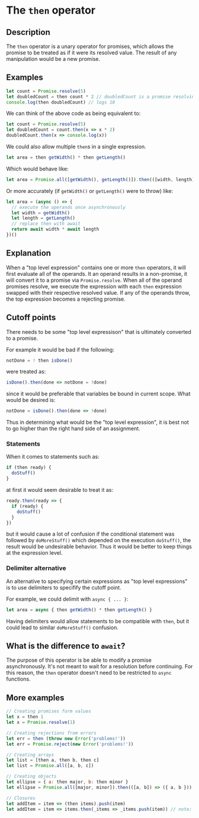 # The `then` operator

## Description
The `then` operator is a unary operator for promises, which allows the promise to be treated as if it were its resolved value. The result of any manipulation would be a new promise.

## Examples
```js
let count = Promise.resolve(5)
let doubledCount = then count * 2 // doubledCount is a promise resolving to 5 * 2
console.log(then doubledCount) // logs 10
```
We can think of the above code as being equivalent to:
```js
let count = Promise.resolve(5)
let doubledCount = count.then(x => x * 2)
doubledCount.then(x => console.log(x))
```
We could also allow multiple `then`s in a single expression.
```js
let area = then getWidth() * then getLength()
```
Which would behave like:
```js
let area = Promise.all([getWidth(), getLength()]).then(([width, length]) => width * length)
```
Or more accurately (if `getWidth()` or `getLength()` were to throw) like:
```js
let area = (async () => {
  // execute the operands once asynchronously
  let width = getWidth()
  let length = getLength()
  // replace then with await 
  return await width * await length
})()
```

## Explanation
When a "top level expression" contains one or more `then` operators, it will first evaluate all of the operands. It an operand results in a non-promise, it will convert it to a promise via `Promise.resolve`. When all of the operand promises resolve, we execute the expression with each `then` expression swapped with their respective resolved value. If any of the operands throw, the top expression becomes a rejecting promise.

## Cutoff points
There needs to be some "top level expressison" that is ultimately converted to a promise.

For example it would be bad if the following:
```js
notDone = ! then isDone()
```
were treated as:
```js
isDone().then(done => notDone = !done)
```
since it would be preferable that variables be bound in current scope. What would be desired is:
```js
notDone = isDone().then(done => !done)
```
Thus in determining what would be the "top level expression", it is best not to go higher than the right hand side of an assignment.
### Statements
When it comes to statements such as:
```js
if (then ready) {
  doStuff()
}
```
at first it would seem desirable to treat it as:
```js
ready.then(ready => {
  if (ready) {
    doStuff()
  }
})
```
but it would cause a lot of confusion if the conditional statement was followed by `doMoreStuff()` which depended on the execution `doStuff()`, the result would be undesirable behavior. Thus it would be better to keep things at the expression level. 
### Delimiter alternative
An alternative to specifying certain expressions as "top level expressions" is to use delimiters to specifify the cutoff point.

For example, we could delimit with `async { ... }`:
```js
let area = async { then getWidth() * then getLength() }
```
Having delimiters would allow statements to be compatible with `then`, but it could lead to similar `doMoreStuff()` confusion.

## What is the difference to `await`?
The purpose of this operator is be able to modify a promise asynchronously. It's not meant to wait for a resolution before continuing. For this reason, the `then` operator doesn't need to be restricted to `async` functions.


## More examples
```js
// Creating promises form values
let x = then 1
let x = Promise.resolve(1)

// Creating rejections from errors
let err = then (throw new Error('problems!'))
let err = Promise.reject(new Error('problems!'))

// Creating arrays
let list = [then a, then b, then c]
let list = Promise.all([a, b, c])

// Creating objects
let ellipse = { a: then major, b: then minor }
let ellipse = Promise.all([major, minor]).then(([a, b]) => ({ a, b }))

// Closures
let addItem = item => (then items).push(item)
let addItem = item => items.then(_items => _items.push(item)) // note: body of function is cutoff point
```
